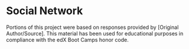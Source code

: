 # Social Network

Portions of this project were based on responses provided by [Original Author/Source]. This material has been used for educational purposes in compliance with the edX Boot Camps honor code.
